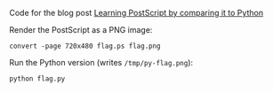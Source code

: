 
Code for the blog post [Learning PostScript by comparing it to Python](https://kenschutte.com/postscript-vs-python/)

Render the PostScript as a PNG image:

```
convert -page 720x480 flag.ps flag.png
```

Run the Python version (writes `/tmp/py-flag.png`):

```
python flag.py
```

